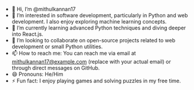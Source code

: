 - 👋 Hi, I’m @mithulkannan17
- 👀 I’m interested in software development, particularly in Python and web development. I also enjoy exploring machine learning concepts.
- 🌱 I’m currently learning advanced Python techniques and diving deeper into React.js.
- 💞️ I’m looking to collaborate on open-source projects related to web development or small Python utilities.
- 📫 How to reach me: You can reach me via email at mithulkannan17@example.com (replace with your actual email) or through direct messages on GitHub.
- 😄 Pronouns: He/Him
- ⚡ Fun fact: I enjoy playing games and solving puzzles in my free time.

<!---
mithulkannan17/mithulkannan17 is a ✨ special ✨ repository because its `README.md` (this file) appears on your GitHub profile.
You can click the Preview link to take a look at your changes.
--->
